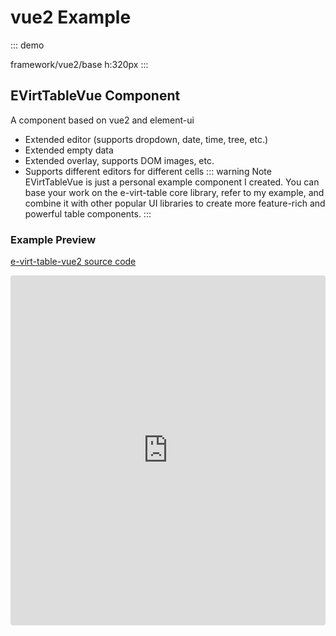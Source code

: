 # vue2 Example

::: demo

framework/vue2/base
h:320px
:::

## EVirtTableVue Component
A component based on vue2 and element-ui
- Extended editor (supports dropdown, date, time, tree, etc.)
- Extended empty data
- Extended overlay, supports DOM images, etc.
- Supports different editors for different cells
::: warning Note
EVirtTableVue is just a personal example component I created. You can base your work on the e-virt-table core library, refer to my example, and combine it with other popular UI libraries to create more feature-rich and powerful table components.
:::

### Example Preview
[e-virt-table-vue2 source code](https://github.com/laichuangwen/e-virt-table-vue2)
<iframe
    src="https://laichuangwen.github.io/e-virt-table-vue2"
    style="width: 100%; height: 560px; border: 0; border-radius: 4px; overflow: hidden;"
    title="CodeSandbox Preview"
    sandbox="allow-modals allow-forms allow-popups allow-scripts allow-same-origin allow-top-navigation"
></iframe>